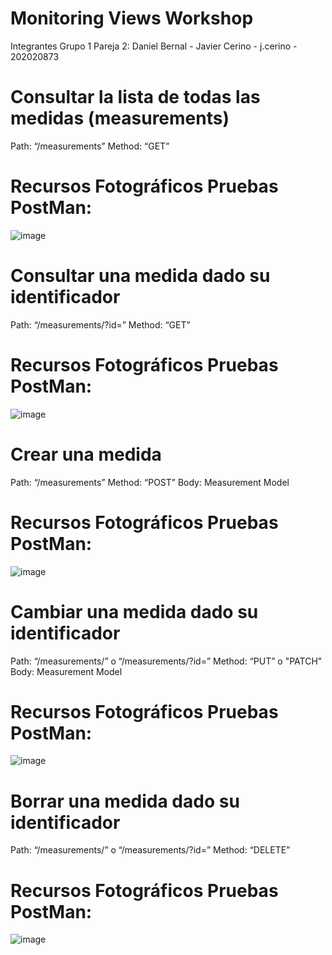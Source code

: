 # Monitoring Views Workshop
Integrantes Grupo 1 Pareja 2:
Daniel Bernal - 
Javier Cerino - j.cerino - 202020873

# Consultar la lista de todas las medidas (measurements) 
Path: “/measurements”
Method: “GET”
# Recursos Fotográficos Pruebas PostMan:
![image](https://user-images.githubusercontent.com/77985120/187037892-ad12babd-7b62-4056-b884-b3d12f115fe0.png)

# Consultar una medida dado su identificador
Path: “/measurements/?id=<id>”
Method: “GET”
# Recursos Fotográficos Pruebas PostMan:
![image](https://user-images.githubusercontent.com/77985120/187037944-88437c7f-06f2-4799-84e1-ee08c7c7bfa7.png)

# Crear una medida
Path: “/measurements”
Method: “POST”
Body: Measurement Model
# Recursos Fotográficos Pruebas PostMan:
![image](https://user-images.githubusercontent.com/77985120/187038981-73d4ee76-3253-4012-9b63-ae7de5e88881.png)

# Cambiar una medida dado su identificador
Path: “/measurements/<id>” o “/measurements/?id=<id>”
Method: “PUT” o "PATCH"
Body: Measurement Model
# Recursos Fotográficos Pruebas PostMan:
![image](https://user-images.githubusercontent.com/77985120/187039074-d431de36-4b1c-430e-9b50-8639ca15b429.png)

# Borrar una medida dado su identificador
Path: “/measurements/<id>” o “/measurements/?id=<id>”
Method: “DELETE”
#  Recursos Fotográficos Pruebas PostMan:
![image](https://user-images.githubusercontent.com/77985120/187039093-34ee1a39-696f-482d-9796-9f776a055db6.png)

